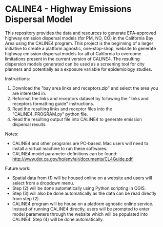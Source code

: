 # CALINE4 - Highway Emissions Dispersal Model
This repository provides the data and resources to generate EPA-approved highway emission dispersal models (for PM, NO, CO) in the California Bay Area using the CALINE4 program. This project is the beginning of a larger initiative to create a platform agnostic, one-stop-shop, website to generate highway emission dispersal models for all of California to overcome limitations present in the current version of CALINE4. The resulting dispersion models generated can be used as a screening tool for city planners and potentially as a exposure variable for epidemiology studies. 

Instructions:
1. Download the "bay area links and receptors.zip" and select the area you are interested in.
2. Reformat the links and receptors dataset by following the "links and receptors formatting guide" instructions.
3. Read the resulting links and receptor files into the "CALINE4_PROGRAM.py" python file.
4. Read the resulting output file into CALINE4 to generate emission dispersal results.

Notes:
- CALINE4 and other programs are PC-based. Mac users will need to install a virtual machine to run these softwares.
- CALINE4 model parameter definitions can be found: http://www.dot.ca.gov/hq/env/air/documents/CL4Guide.pdf

Future work: 
- Spatial data from (1) will be housed online on a website and users will select from a dropdown menu.
- Step (2) will be done automatically using Python scripting in QGIS. 
- Step (3) will also be done automatically as the data can be read directly from step (2).
- CALINE4 program will be house on a platform agnostic online service. Instead of running CALINE4 directly, users will be prompted to enter model parameters through the website which will be populated into CALINE4. Step (4) will be done automatically. 
